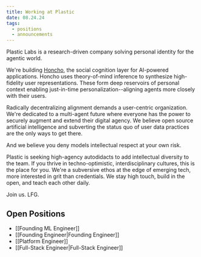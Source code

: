 ```yaml
---
title: Working at Plastic
date: 08.24.24
tags:
  - positions
  - announcements
---
```

Plastic Labs is a research-driven company solving personal identity for the agentic world.

We're building [Honcho](https://honcho.dev), the social cognition layer for AI-powered applications. Honcho uses theory-of-mind inference to synthesize high-fidelity user representations. These form deep reservoirs of personal context enabling just-in-time personalization--aligning agents more closely with their users.

Radically decentralizing alignment demands a user-centric organization. We're dedicated to a multi-agent future where everyone has the power to securely augment and extend their digital agency. We believe open source artificial intelligence and subverting the status quo of user data practices are the only ways to get there.

And we believe you deny models intellectual respect at your own risk.

Plastic is seeking high-agency autodidacts to add intellectual diversity to the team. If you thrive in techno-optimistic, interdisciplinary cultures, this is the place for you. We're a subversive ethos at the edge of emerging tech, more interested in grit than credentials. We stay high touch, build in the open, and teach each other daily.

Join us. LFG.

## Open Positions

- [[Founding ML Engineer]]
- [[Founding Engineer|Founding Engineer]]
- [[Platform Engineer]]
- [[Full-Stack Engineer|Full-Stack Engineer]]

